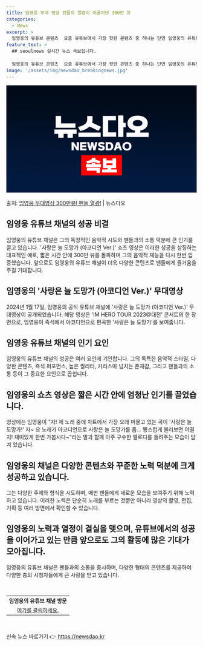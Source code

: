 ```yaml
---
title: 임영웅 무대 영상 팬들의 열광이 이끌어낸 300만 뷰
categories:
  - News
excerpt: >
  임영웅의 유튜브 콘텐츠  요즘 유튜브에서 가장 핫한 콘텐츠 중 하나는 단연 임영웅의 유튜브 채널에서 볼 수 …
feature_text: >
  ## seoulnews 실시간 뉴스 속보입니다.

  임영웅의 유튜브 콘텐츠  요즘 유튜브에서 가장 핫한 콘텐츠 중 하나는 단연 임영웅의 유튜브 채널에서 볼 수 …
image: '/assets/img/newsdao_breakingnews.jpg'
---
```


![뉴스다오 속보](/assets/img/newsdao_breakingnews.jpg)

<p>출처: <a href="https://newsdao.kr/4487" rel="dofollow">임영웅 무대영상 300만뷰! 팬들 열광!</a> | 뉴스다오</p>

<h2 data-ke-size="size26">임영웅 유튜브 채널의 성공 비결</h2>
임영웅의 유튜브 채널은 그의 독창적인 음악적 시도와 팬들과의 소통 덕분에 큰 인기를 끌고 있습니다. '사랑은 늘 도망가 (아코디언 Ver.)' 쇼츠 영상은 이러한 성공을 상징하는 대표적인 예로, 짧은 시간 안에 300만 뷰를 돌파하며 그의 음악적 재능을 다시 한번 입증했습니다. 앞으로도 임영웅의 유튜브 채널이 더욱 다양한 콘텐츠로 팬들에게 즐거움을 주길 기대합니다.

<h2 data-ke-size="size26">임영웅의 '사랑은 늘 도망가 (아코디언 Ver.)' 무대영상</h2>
2024년 1월 17일, 임영웅의 공식 유튜브 채널에 '사랑은 늘 도망가 (아코디언 Ver.)' 무대영상이 공개되었습니다. 해당 영상은 'IM HERO TOUR 2023@대전' 콘서트의 한 장면으로, 임영웅이 즉석에서 아코디언으로 편곡한 '사랑은 늘 도망가'를 보여줍니다.

<h2 data-ke-size="size26">임영웅 유튜브 채널의 인기 요인</h2>
임영웅의 유튜브 채널의 성공은 여러 요인에 기인합니다. 그의 독특한 음악적 스타일, 다양한 콘텐츠, 즉석 퍼포먼스, 높은 퀄리티, 카리스마 넘치는 존재감, 그리고 팬들과의 소통 등이 그 중요한 요인으로 꼽힙니다.

<h2 data-ke-size="size26">임영웅의 쇼츠 영상은 짧은 시간 안에 엄청난 인기를 끌었습니다.</h2>
영상에는 임영웅이 "자! 제 노래 중에 차트에서 가장 오래 머물고 있는 곡이 '사랑은 늘 도망가!' 자~ 요 노래가 아코디언으로 사랑은 늘 도망가를 좀... 뽕스럽게 불러보면 어떨지! 재미있게 한번 가봅시다~"라는 말과 함께 아주 구수한 멜로디를 들려주는 모습이 담겨 있습니다.

<h2 data-ke-size="size26">임영웅의 채널은 다양한 콘텐츠와 꾸준한 노력 덕분에 크게 성공하고 있습니다.</h2>
그는 다양한 주제와 형식을 시도하며, 매번 팬들에게 새로운 모습을 보여주기 위해 노력하고 있습니다. 이러한 노력은 단순히 노래를 부르는 것뿐만 아니라 영상의 촬영, 편집, 기획 등 여러 방면에서 확인할 수 있습니다.

<h2 data-ke-size="size26">임영웅의 노력과 열정이 결실을 맺으며, 유튜브에서의 성공을 이어가고 있는 만큼 앞으로도 그의 활동에 많은 기대가 모아집니다.</h2>
임영웅의 유튜브 채널은 팬들과의 소통을 중시하며, 다양한 형태의 콘텐츠를 제공하여 다양한 층의 시청자들에게 큰 사랑을 받고 있습니다. 

<p data-ke-size="size16">&nbsp;</p>
<table>
<tbody>
<tr>
<td style="text-align: center; height: 17px;"><b>임영웅의 유튜브 채널 방문</b></td>
</tr>
<tr>
<td style="text-align: center; height: 17px;"><a href="https://newsdao.kr/4487">여기를 클릭하세요.</a></td>
</tr>
</tbody>
</table>
<p data-ke-size="size16">&nbsp;</p> 

신속 뉴스 바로가기 👉 <a href="https://newsdao.kr" rel="dofollow">https://newsdao.kr</a>


